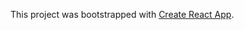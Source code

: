 This project was bootstrapped with [Create React App](https://github.com/facebookincubator/create-react-app).